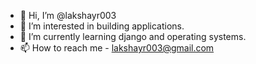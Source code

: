 - 👋 Hi, I’m @lakshayr003
- 👀 I’m interested in building applications.
- 🌱 I’m currently learning django and operating systems.
- 📫 How to reach me - lakshayr003@gmail.com

<!---
lakshayr003/lakshayr003 is a ✨ special ✨ repository because its `README.md` (this file) appears on your GitHub profile.
You can click the Preview link to take a look at your changes.
--->

